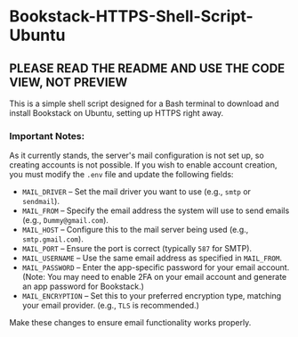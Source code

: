 # Bookstack-HTTPS-Shell-Script-Ubuntu
## PLEASE READ THE README AND USE THE CODE VIEW, NOT PREVIEW

This is a simple shell script designed for a Bash terminal to download and install Bookstack on Ubuntu, setting up HTTPS right away.

### Important Notes:
As it currently stands, the server's mail configuration is not set up, so creating accounts is not possible. If you wish to enable account creation, you must modify the `.env` file and update the following fields:

- `MAIL_DRIVER` – Set the mail driver you want to use (e.g., `smtp` or `sendmail`).
- `MAIL_FROM` – Specify the email address the system will use to send emails (e.g., `Dummy@gmail.com`).
- `MAIL_HOST` – Configure this to the mail server being used (e.g., `smtp.gmail.com`).
- `MAIL_PORT` – Ensure the port is correct (typically `587` for SMTP).
- `MAIL_USERNAME` – Use the same email address as specified in `MAIL_FROM`.
- `MAIL_PASSWORD` – Enter the app-specific password for your email account. (Note: You may need to enable 2FA on your email account and generate an app password for Bookstack.)
- `MAIL_ENCRYPTION` – Set this to your preferred encryption type, matching your email provider. (e.g., `TLS` is recommended.)

Make these changes to ensure email functionality works properly.
